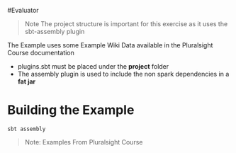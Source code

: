 #Evaluator

> Note The project structure is important for this exercise as it uses the sbt-assembly plugin

The Example uses some Example Wiki Data available in the Pluralsight Course documentation

* plugins.sbt must be placed under the **project** folder
* The assembly plugin is used to include the non spark dependencies in a **fat jar**

# Building the Example

```
sbt assembly
```

> Note: Examples From Pluralsight Course
